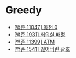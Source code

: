 # Greedy

- [[백준 11047] 동전 0](./1867_rock_removal)
- [[백준 1931] 회의실 배정](./1931_meeting_room)
- [[백준 11399] ATM](./11399_ATM)
- [[백준 1541] 잃어버린 괄호](./1541_lost_bracket)
